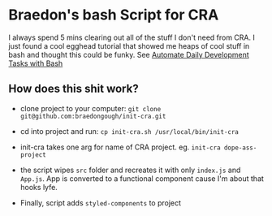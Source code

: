 # Braedon's bash Script for CRA

I always spend 5 mins clearing out all of the stuff I don't need from CRA. I just found a cool egghead tutorial that showed me heaps of cool stuff in bash and thought this could be funky. See [Automate Daily Development Tasks with Bash](https://egghead.io/courses/automate-daily-development-tasks-with-bash)

## How does this shit work?

- clone project to your computer: `git clone git@github.com:braedongough/init-cra.git`

- cd into project and run: `cp init-cra.sh /usr/local/bin/init-cra`

- init-cra takes one arg for name of CRA project. eg.
  `init-cra dope-ass-project`

- the script wipes `src` folder and recreates it with only `index.js` and `App.js`. App is converted to a functional component cause I'm about that hooks lyfe.

- Finally, script adds `styled-components` to project
